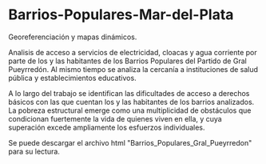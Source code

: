# Barrios-Populares-Mar-del-Plata

Georeferenciación y mapas dinámicos. 

Analisis de acceso a servicios de electricidad, cloacas y agua corriente por parte de los y las habitantes de los Barrios Populares del Partido de Gral Pueyrredón. Al mismo tiempo se analiza la cercanía a instituciones de salud pública y establecimientos educativos.

A lo largo del trabajo se identifican las dificultades de acceso a derechos básicos con las que cuentan los y las habitantes de los barrios analizados. La pobreza estructural emerge como una multiplicidad de obstáculos que condicionan fuertemente la vida de quienes viven en ella, y cuya superación excede ampliamente los esfuerzos individuales.

Se puede descargar el archivo html "Barrios_Populares_Gral_Pueyrredon" para su lectura.
